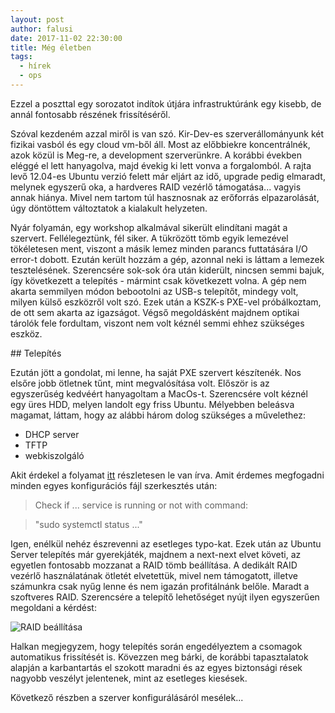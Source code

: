 ```yaml
---
layout: post
author: falusi
date: 2017-11-02 22:30:00
title: Még életben
tags:
  - hírek
  - ops
---
```


Ezzel a poszttal egy sorozatot indítok útjára infrastruktúránk egy kisebb,
de annál fontosabb részének frissítéséről.

Szóval kezdeném azzal miről is van szó. Kir-Dev-es szerverállományunk két
fizikai vasból és egy cloud vm-ből áll. Most az előbbiekre koncentrálnék, azok
közül is Meg-re, a development szerverünkre. A korábbi években eléggé el lett
hanyagolva, majd évekig ki lett vonva a forgalomból. A rajta levő 12.04-es
Ubuntu verzió felett már eljárt az idő, upgrade pedig elmaradt, melynek egyszerű
oka, a hardveres RAID vezérlő támogatása... vagyis annak hiánya. Mivel nem
tartom túl hasznosnak az erőforrás elpazarolását, úgy döntöttem
változtatok a kialakult helyzeten.

Nyár folyamán, egy workshop alkalmával sikerült elindítani magát a szervert.
Fellélegeztünk, fél siker. A tükrözött tömb egyik lemezével tökéletesen ment,
viszont a másik lemez minden parancs futtatására I/O error-t dobott. Ezután
került hozzám a gép, azonnal neki is láttam a lemezek tesztelésének. Szerencsére
sok-sok óra után kiderült, nincsen semmi bajuk, így következett a telepítés -
mármint csak következett volna. A gép nem akarta semmilyen módon bebootolni az
USB-s telepítőt, mindegy volt, milyen külső eszközről volt szó. Ezek után a
KSZK-s PXE-vel próbálkoztam, de ott sem akarta az igazságot. Végső megoldásként
majdnem optikai tárolók fele fordultam, viszont nem volt kéznél semmi ehhez
szükséges eszköz.

## Telepítés

Ezután jött a gondolat, mi lenne, ha saját PXE szervert készítenék. Nos elsőre
jobb ötletnek tűnt, mint megvalósítása volt. Először is az egyszerűség kedvéért
hanyagoltam a MacOs-t. Szerencsére volt kéznél egy üres HDD, melyen landolt egy
friss Ubuntu. Mélyebben beleásva magamat, láttam, hogy az alábbi három dolog
szükséges a művelethez:

- DHCP server
- TFTP
- webkiszolgáló

Akit érdekel a folyamat [itt][1] részletesen le van írva. Amit érdemes
megfogadni minden egyes konfigurációs fájl szerkesztés után:

> Check if ... service is running or not with command:

> "sudo systemctl status ..."

Igen, enélkül nehéz észrevenni az esetleges typo-kat. Ezek után az Ubuntu Server
telepítés már gyerekjáték, majdnem a next-next elvet követi, az egyetlen
fontosabb mozzanat a RAID tömb beállítása. A dedikált RAID vezérlő használatának
ötletét elvetettük, mivel nem támogatott, illetve számunkra csak nyűg lenne és
nem igazán profitálnánk belőle. Maradt a szoftveres RAID. Szerencsére a telepítő
lehetőséget nyújt ilyen egyszerűen megoldani a kérdést:

![RAID beállítása](https://warp.sch.bme.hu/img/blobs/redirect/eyJfcmFpbHMiOnsibWVzc2FnZSI6IkJBaHBNdz09IiwiZXhwIjpudWxsLCJwdXIiOiJibG9iX2lkIn19--1956b164ff2a029d2847624fc33635c721d5fab5/2017-11-02-raid.png)

Halkan megjegyzem, hogy telepítés során engedélyeztem a csomagok automatikus
frissítését is. Kövezzen meg bárki, de korábbi tapasztalatok alapján a
karbantartás el szokott maradni és az egyes biztonsági rések nagyobb veszélyt
jelentenek, mint az esetleges kiesések.

Következő részben a szerver konfigurálásáról mesélek...

[1]: https://www.ostechnix.com/how-to-install-pxe-server-on-ubuntu-16-04/
